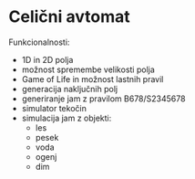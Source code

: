 # Celični avtomat

Funkcionalnosti:
- 1D in 2D polja
- možnost spremembe velikosti polja
- Game of Life in možnost lastnih pravil
- generacija naključnih polj
- generiranje jam z pravilom B678/S2345678
- simulator tekočin
- simulacija jam z objekti:
  - les
  - pesek
  - voda
  - ogenj
  - dim
